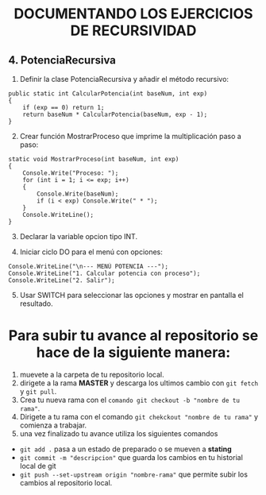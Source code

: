 <h1 align="center">DOCUMENTANDO LOS EJERCICIOS DE RECURSIVIDAD</h1>

## 4. PotenciaRecursiva

1. Definir la clase PotenciaRecursiva y añadir el método recursivo:

```
public static int CalcularPotencia(int baseNum, int exp)
{
    if (exp == 0) return 1;
    return baseNum * CalcularPotencia(baseNum, exp - 1);
}
```

2. Crear función MostrarProceso que imprime la multiplicación paso a paso:

```
static void MostrarProceso(int baseNum, int exp)
{
    Console.Write("Proceso: ");
    for (int i = 1; i <= exp; i++)
    {
        Console.Write(baseNum);
        if (i < exp) Console.Write(" * ");
    }
    Console.WriteLine();
}
```

3. Declarar la variable opcion tipo INT.

4. Iniciar ciclo DO para el menú con opciones:

```
Console.WriteLine("\n--- MENÚ POTENCIA ---");
Console.WriteLine("1. Calcular potencia con proceso");
Console.WriteLine("2. Salir");
```

5. Usar SWITCH para seleccionar las opciones y mostrar en pantalla el resultado.

<h1 align= center>Para subir tu avance al repositorio se hace de la siguiente manera: </h1>

1. muevete a la carpeta de tu repositorio local.
2. dirigete a la rama **MASTER** y descarga los ultimos cambio con `git fetch` y `git pull`.
3. Crea tu nueva rama con el `comando git checkout -b "nombre de tu rama"`.
4. Dirigete a tu rama con el comando `git chekckout "nombre de tu rama"` y comienza a trabajar.
5. una vez finalizado tu avance utiliza los siguientes comandos

- `git add .` pasa a un estado de preparado o se mueven a **stating**
- `git commit -m "descripcion"` que guarda los cambios en tu historial local de git
- `git push --set-upstream origin "nombre-rama"` que permite subir los cambios al repositorio local.
